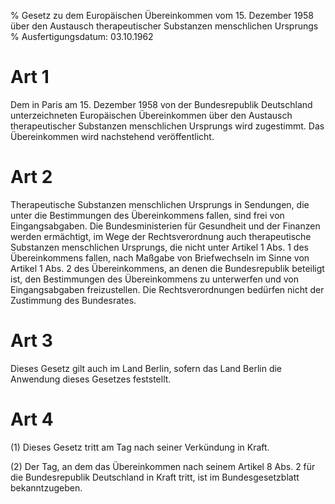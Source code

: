% Gesetz zu dem Europäischen Übereinkommen vom 15. Dezember 1958 über den Austausch therapeutischer Substanzen menschlichen Ursprungs
% Ausfertigungsdatum: 03.10.1962
 
# Art 1

Dem in Paris am 15. Dezember 1958 von der Bundesrepublik Deutschland unterzeichneten Europäischen Übereinkommen über den Austausch therapeutischer Substanzen menschlichen Ursprungs wird zugestimmt. Das Übereinkommen wird nachstehend veröffentlicht.

# Art 2

Therapeutische Substanzen menschlichen Ursprungs in Sendungen, die unter die Bestimmungen des Übereinkommens fallen, sind frei von Eingangsabgaben. Die Bundesministerien für Gesundheit und der Finanzen werden ermächtigt, im Wege der Rechtsverordnung auch therapeutische Substanzen menschlichen Ursprungs, die nicht unter Artikel 1 Abs. 1 des Übereinkommens fallen, nach Maßgabe von Briefwechseln im Sinne von Artikel 1 Abs. 2 des Übereinkommens, an denen die Bundesrepublik beteiligt ist, den Bestimmungen des Übereinkommens zu unterwerfen und von Eingangsabgaben freizustellen. Die Rechtsverordnungen bedürfen nicht der Zustimmung des Bundesrates.

# Art 3

Dieses Gesetz gilt auch im Land Berlin, sofern das Land Berlin die Anwendung dieses Gesetzes feststellt.

# Art 4

(1) Dieses Gesetz tritt am Tag nach seiner Verkündung in Kraft.

(2) Der Tag, an dem das Übereinkommen nach seinem Artikel 8 Abs. 2 für die Bundesrepublik Deutschland in Kraft tritt, ist im Bundesgesetzblatt bekanntzugeben.
